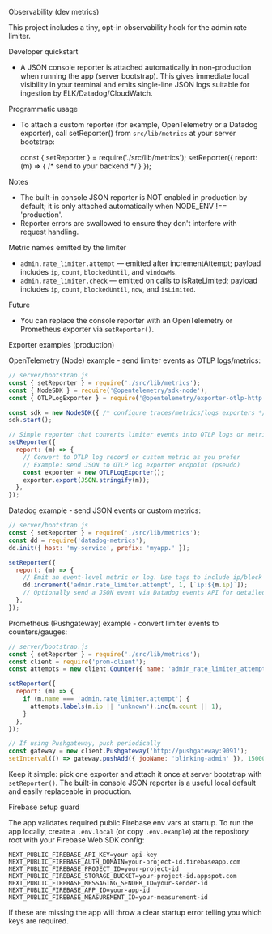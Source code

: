 Observability (dev metrics)

This project includes a tiny, opt-in observability hook for the admin rate limiter.

Developer quickstart

- A JSON console reporter is attached automatically in non-production when running the app (server bootstrap). This gives immediate local visibility in your terminal and emits single-line JSON logs suitable for ingestion by ELK/Datadog/CloudWatch.

Programmatic usage

- To attach a custom reporter (for example, OpenTelemetry or a Datadog exporter), call setReporter() from `src/lib/metrics` at your server bootstrap:

  const { setReporter } = require('./src/lib/metrics');
  setReporter({ report: (m) => { /* send to your backend */ } });

Notes

- The built-in console JSON reporter is NOT enabled in production by default; it is only attached automatically when NODE_ENV !== 'production'.
- Reporter errors are swallowed to ensure they don't interfere with request handling.

Metric names emitted by the limiter

- `admin.rate_limiter.attempt` — emitted after incrementAttempt; payload includes `ip`, `count`, `blockedUntil`, and `windowMs`.
- `admin.rate_limiter.check` — emitted on calls to isRateLimited; payload includes `ip`, `count`, `blockedUntil`, `now`, and `isLimited`.

Future

- You can replace the console reporter with an OpenTelemetry or Prometheus exporter via `setReporter()`.

Exporter examples (production)

OpenTelemetry (Node) example - send limiter events as OTLP logs/metrics:

```js
// server/bootstrap.js
const { setReporter } = require('./src/lib/metrics');
const { NodeSDK } = require('@opentelemetry/sdk-node');
const { OTLPLogExporter } = require('@opentelemetry/exporter-otlp-http');

const sdk = new NodeSDK({ /* configure traces/metrics/logs exporters */ });
sdk.start();

// Simple reporter that converts limiter events into OTLP logs or metrics
setReporter({
  report: (m) => {
    // Convert to OTLP log record or custom metric as you prefer
    // Example: send JSON to OTLP log exporter endpoint (pseudo)
    const exporter = new OTLPLogExporter();
    exporter.export(JSON.stringify(m));
  },
});
```

Datadog example - send JSON events or custom metrics:

```js
// server/bootstrap.js
const { setReporter } = require('./src/lib/metrics');
const dd = require('datadog-metrics');
dd.init({ host: 'my-service', prefix: 'myapp.' });

setReporter({
  report: (m) => {
    // Emit an event-level metric or log. Use tags to include ip/block info.
    dd.increment('admin.rate_limiter.attempt', 1, [`ip:${m.ip}`]);
    // Optionally send a JSON event via Datadog events API for detailed audits
  },
});
```

Prometheus (Pushgateway) example - convert limiter events to counters/gauges:

```js
// server/bootstrap.js
const { setReporter } = require('./src/lib/metrics');
const client = require('prom-client');
const attempts = new client.Counter({ name: 'admin_rate_limiter_attempts_total', help: 'Attempts', labelNames: ['ip'] });

setReporter({
  report: (m) => {
    if (m.name === 'admin.rate_limiter.attempt') {
      attempts.labels(m.ip || 'unknown').inc(m.count || 1);
    }
  },
});

// If using Pushgateway, push periodically
const gateway = new client.Pushgateway('http://pushgateway:9091');
setInterval(() => gateway.pushAdd({ jobName: 'blinking-admin' }), 15000);
```

Keep it simple: pick one exporter and attach it once at server bootstrap with `setReporter()`. The built-in console JSON reporter is a useful local default and easily replaceable in production.

Firebase setup guard

The app validates required public Firebase env vars at startup. To run the app locally, create a `.env.local` (or copy `.env.example`) at the repository root with your Firebase Web SDK config:

```env
NEXT_PUBLIC_FIREBASE_API_KEY=your-api-key
NEXT_PUBLIC_FIREBASE_AUTH_DOMAIN=your-project-id.firebaseapp.com
NEXT_PUBLIC_FIREBASE_PROJECT_ID=your-project-id
NEXT_PUBLIC_FIREBASE_STORAGE_BUCKET=your-project-id.appspot.com
NEXT_PUBLIC_FIREBASE_MESSAGING_SENDER_ID=your-sender-id
NEXT_PUBLIC_FIREBASE_APP_ID=your-app-id
NEXT_PUBLIC_FIREBASE_MEASUREMENT_ID=your-measurement-id
```

If these are missing the app will throw a clear startup error telling you which keys are required.

